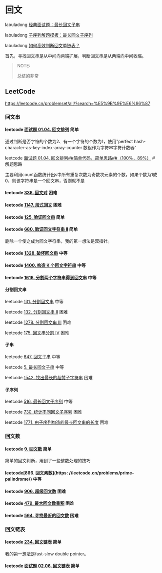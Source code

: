 # 回文

labuladong [经典面试题：最长回文子串](http://mp.weixin.qq.com/s?__biz=MzAxODQxMDM0Mw==&mid=2247484471&idx=1&sn=7c26d04a1f035770920d31377a1ebd42&chksm=9bd7fa3faca07329189e9e8b51e1a665166946b66b8e8978299ba96d5f2c0d3eafa7db08b681&scene=21#wechat_redirect)

labuladong [子序列解题模板：最长回文子序列](http://mp.weixin.qq.com/s?__biz=MzAxODQxMDM0Mw==&mid=2247484666&idx=1&sn=e3305be9513eaa16f7f1568c0892a468&chksm=9bd7faf2aca073e4f08332a706b7c10af877fee3993aac4dae86d05783d3d0df31844287104e&scene=21#wechat_redirect)

labuladong [如何高效判断回文单链表？](https://mp.weixin.qq.com/s?__biz=MzAxODQxMDM0Mw==&mid=2247484822&idx=1&sn=44742c9a3557038c8da7150100d94db9&scene=21)

首先，寻找回文串是从中间向两端扩展，判断回文串是从两端向中间收缩。

> NOTE: 
>
> 总结的非常

## LeetCode

https://leetcode.cn/problemset/all/?search=%E5%9B%9E%E6%96%87



### 回文串

#### leetcode [面试题 01.04. 回文排列](https://leetcode.cn/problems/palindrome-permutation-lcci/) 简单

通过判断是否字符的个数为2、有一个字符的个数为1，使用"perfect hash-character-as-key-index-array-counter 数组作为字符串字符计数器"



leetcode [面试题 01.04. 回文排列##简单代码，简单思路##（100%，89%）](https://leetcode.cn/problems/palindrome-permutation-lcci/solution/mian-shi-ti-0104-hui-wen-pai-lie-jian-da-lxjq/) # 解题思路

主要利用count函数统计出s中所有重复次数为奇数次元素的个数，如果个数为1或0，则该字符串是一个回文串，否则就不是



#### leetcode [336. 回文对](https://leetcode.cn/problems/palindrome-pairs/) 困难





#### leetcode  [1147. 段式回文](https://leetcode.cn/problems/longest-chunked-palindrome-decomposition/) 困难



#### leetcode [125. 验证回文串](https://leetcode.cn/problems/valid-palindrome/) 简单



#### leetcode [680. 验证回文字符串 Ⅱ](https://leetcode.cn/problems/valid-palindrome-ii/) 简单

删除一个使之成为回文字符串，我的第一想法是双指针。





#### leetcode [1328. 破坏回文串](https://leetcode.cn/problems/break-a-palindrome/) 中等



#### leetcode  [1400. 构造 K 个回文字符串](https://leetcode.cn/problems/construct-k-palindrome-strings/) 中等

#### leetcode [1616. 分割两个字符串得到回文串](https://leetcode.cn/problems/split-two-strings-to-make-palindrome/) 中等

#### 分割回文串

leetcode [131. 分割回文串](https://leetcode.cn/problems/palindrome-partitioning/) 中等

leetcode [132. 分割回文串 II](https://leetcode.cn/problems/palindrome-partitioning-ii) 困难

leetcode [1278. 分割回文串 III](https://leetcode.cn/problems/palindrome-partitioning-iii) 困难

leetcode [175. 回文串分割 IV](https://leetcode.cn/problems/palindrome-partitioning-iv)  困难



#### 子串

leetcode [647. 回文子串](https://leetcode.cn/problems/palindromic-substrings/) 中等

leetcode [5. 最长回文子串](https://leetcode.cn/problems/longest-palindromic-substring/) 中等

leetcode [1542. 找出最长的超赞子字符串](https://leetcode.cn/problems/find-longest-awesome-substring/) 困难



#### 子序列

leetcode [516. 最长回文子序列](https://leetcode.cn/problems/longest-palindromic-subsequence/) 中等

leetcode [730. 统计不同回文子序列](https://leetcode.cn/problems/count-different-palindromic-subsequences/) 困难

leetcode [1771. 由子序列构造的最长回文串的长度](https://leetcode.cn/problems/maximize-palindrome-length-from-subsequences/) 困难

### 回文数



#### leetcode [9. 回文数](https://leetcode.cn/problems/palindrome-number/) 简单

简单的回文判断，用到了一些整数处理的技巧



#### leetcode[866. 回文素数](https: //leetcode.cn/problems/prime-palindrome/) 中等



#### leetcode [906. 超级回文数](https://leetcode.cn/problems/super-palindromes/) 困难



#### leetcode [479. 最大回文数乘积](https://leetcode.cn/problems/largest-palindrome-product/) 困难



#### leetcode [564. 寻找最近的回文数](https://leetcode.cn/problems/find-the-closest-palindrome/) 困难



### 回文链表

#### leetcode [234. 回文链表](https://leetcode.cn/problems/palindrome-linked-list/) 简单

我的第一想法是fast-slow double pointer。

#### leetcode [面试题 02.06. 回文链表](https://leetcode.cn/problems/palindrome-linked-list-lcci/) 简单

